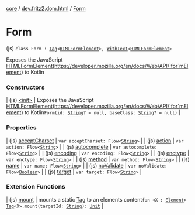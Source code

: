 [core](../../index.md) / [dev.fritz2.dom.html](../index.md) / [Form](./index.md)

# Form

(js) `class Form : `[`Tag`](../../dev.fritz2.dom/-tag/index.md)`<`[`HTMLFormElement`](https://kotlinlang.org/api/latest/jvm/stdlib/org.w3c.dom/-h-t-m-l-form-element/index.html)`>, `[`WithText`](../../dev.fritz2.dom/-with-text/index.md)`<`[`HTMLFormElement`](https://kotlinlang.org/api/latest/jvm/stdlib/org.w3c.dom/-h-t-m-l-form-element/index.html)`>`

Exposes the JavaScript [HTMLFormElement](https://kotlinlang.org/api/latest/jvm/stdlib/org.w3c.dom/-h-t-m-l-form-element/index.html)(https://developer.mozilla.org/en/docs/Web/API/`for`mElement) to Kotlin

### Constructors

| (js) [&lt;init&gt;](-init-.md) | Exposes the JavaScript [HTMLFormElement](https://kotlinlang.org/api/latest/jvm/stdlib/org.w3c.dom/-h-t-m-l-form-element/index.html)(https://developer.mozilla.org/en/docs/Web/API/`for`mElement) to Kotlin`Form(id: `[`String`](https://kotlinlang.org/api/latest/jvm/stdlib/kotlin/-string/index.html)`? = null, baseClass: `[`String`](https://kotlinlang.org/api/latest/jvm/stdlib/kotlin/-string/index.html)`? = null)` |

### Properties

| (js) [acceptCharset](accept-charset.md) | `var acceptCharset: Flow<`[`String`](https://kotlinlang.org/api/latest/jvm/stdlib/kotlin/-string/index.html)`>` |
| (js) [action](action.md) | `var action: Flow<`[`String`](https://kotlinlang.org/api/latest/jvm/stdlib/kotlin/-string/index.html)`>` |
| (js) [autocomplete](autocomplete.md) | `var autocomplete: Flow<`[`String`](https://kotlinlang.org/api/latest/jvm/stdlib/kotlin/-string/index.html)`>` |
| (js) [encoding](encoding.md) | `var encoding: Flow<`[`String`](https://kotlinlang.org/api/latest/jvm/stdlib/kotlin/-string/index.html)`>` |
| (js) [enctype](enctype.md) | `var enctype: Flow<`[`String`](https://kotlinlang.org/api/latest/jvm/stdlib/kotlin/-string/index.html)`>` |
| (js) [method](method.md) | `var method: Flow<`[`String`](https://kotlinlang.org/api/latest/jvm/stdlib/kotlin/-string/index.html)`>` |
| (js) [name](name.md) | `var name: Flow<`[`String`](https://kotlinlang.org/api/latest/jvm/stdlib/kotlin/-string/index.html)`>` |
| (js) [noValidate](no-validate.md) | `var noValidate: Flow<`[`Boolean`](https://kotlinlang.org/api/latest/jvm/stdlib/kotlin/-boolean/index.html)`>` |
| (js) [target](target.md) | `var target: Flow<`[`String`](https://kotlinlang.org/api/latest/jvm/stdlib/kotlin/-string/index.html)`>` |

### Extension Functions

| (js) [mount](../../dev.fritz2.dom/mount.md) | mounts a static [Tag](../../dev.fritz2.dom/-tag/index.md) to an elements content`fun <X : `[`Element`](https://kotlinlang.org/api/latest/jvm/stdlib/org.w3c.dom/-element/index.html)`> `[`Tag`](../../dev.fritz2.dom/-tag/index.md)`<X>.mount(targetId: `[`String`](https://kotlinlang.org/api/latest/jvm/stdlib/kotlin/-string/index.html)`): `[`Unit`](https://kotlinlang.org/api/latest/jvm/stdlib/kotlin/-unit/index.html) |


